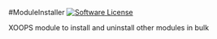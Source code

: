 #ModuleInstaller
[![Software License](https://img.shields.io/badge/license-GPL-brightgreen.svg?style=flat)](LICENSE) 

XOOPS module to install and uninstall other modules in bulk
